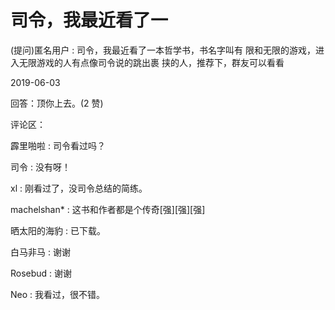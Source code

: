 # 司令，我最近看了一

(提问)匿名用户 : 司令，我最近看了一本哲学书，书名字叫有 限和无限的游戏，进入无限游戏的人有点像司令说的跳出裹 挟的人，推荐下，群友可以看看

2019-06-03

回答：顶你上去。(2 赞)

评论区：

霹里啪啦 : 司令看过吗？

司令 : 没有呀！

xl : 刚看过了，没司令总结的简练。

machelshan* : 这书和作者都是个传奇[强][强][强]

晒太阳的海豹 : 已下载。

白马非马 : 谢谢

Rosebud : 谢谢

Neo : 我看过，很不错。